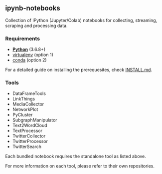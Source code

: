 ipynb-notebooks
---

Collection of IPython (Jupyter/Colab) notebooks for collecting, streaming, scraping and processing data.

### Requirements

* **[Python](https://www.python.org/downloads/)** (3.6.8+)
* [virtualenv](https://pypi.org/project/virtualenv/) (option 1)
* [conda](https://docs.conda.io/en/latest/miniconda.html) (option 2)

For a detailed guide on installing the prerequesites, check [INSTALL.md](INSTALL.md).

### Tools

* DataFrameTools
* LinkThings
* MediaCollector
* NetworkPlot
* PyCluster
* SubgraphManipulator
* Text2WordCloud
* TextProcessor
* TwitterCollector
* TwitterProcessor
* TwitterSearch

Each bundled notebook requires the standalone tool as listed above.

For more information on each tool, please refer to their own repositories.